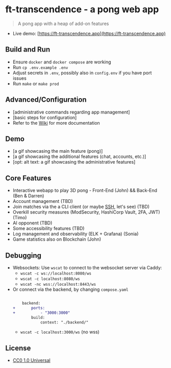 # ft-transcendence - a pong web app

> A pong app with a heap of add-on features

- Live demo: [https://ft-transcendence.app](https://ft-transcendence.app)

## Build and Run

- Ensure `docker` and `docker compose` are working
- Run `cp .env.example .env`
- Adjust secrets in `.env`, possibly also in `config.env` if you have port issues
- Run `make` or `make prod`

## Advanced/Configuration

- [administrative commands regarding app management]
- [basic steps for configuration]
- Refer to the [Wiki](https://github.com/cubernetes/ft-transcendence/wiki) for more documentation

## Demo

- [a gif showcasing the main feature (pong)]
- [a gif showcasing the additional features (chat, accounts, etc.)]
- [opt: alt text: a gif showcasing the administrative features]

## Core Features
- Interactive webapp to play 3D pong - Front-End (John) && Back-End (Ben & Darren)
- Account management (TBD)
- Join matches via the a CLI client (or maybe [SSH](https://github.com/charmbracelet/wish), let's see) (TBD)
- Overkill security measures (ModSecurity, HashiCorp Vault, 2FA, JWT) (Timo)
- AI opponent (TBD)
- Some accessibility features (TBD)
- Log management and observability (ELK + Grafana) (Sonia)
- Game statistics also on Blockchain (John)

## Debugging
- Websockets: Use `wscat` to connect to the websocket server via Caddy:
  - `wscat -c ws://localhost:8080/ws`
  - `wscat -c localhost:8080/ws`
  - `wscat -nc wss://localhost:8443/ws`
- Or connect via the backend, by changing `compose.yaml`
  ```diff

      backend:
  +       ports:
  +           - "3000:3000"
          build:
              context: "./backend/"
  ```
  - `wscat -c localhost:3000/ws` (no wss)

## License

- [CC0 1.0 Universal](COPYING)

